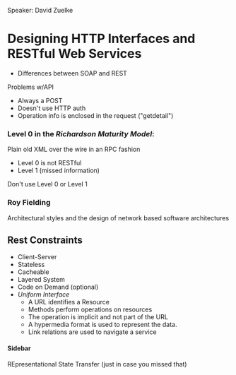 Speaker: David Zuelke
# Designing HTTP Interfaces and RESTful Web Services

- Differences between SOAP and REST

Problems w/API
- Always a POST
- Doesn't use HTTP auth
- Operation info is enclosed in the request ("getdetail")

### Level 0 in the *Richardson Maturity Model*:
Plain old XML over the wire in an RPC fashion

- Level 0 is not RESTful
- Level 1 (missed information)

Don't use Level 0 or Level 1

### Roy Fielding
Architectural styles and the design of network based software architectures

## Rest Constraints
- Client-Server
- Stateless
- Cacheable
- Layered System
- Code on Demand (optional)
- _Uniform Interface_
  - A URL identifies a Resource
  - Methods perform operations on resources
  - The operation is implicit and not part of the URL
  - A hypermedia format is used to represent the data.
  - Link relations are used to navigate a service


#### Sidebar
REpresentational State Transfer (just in case you missed that)